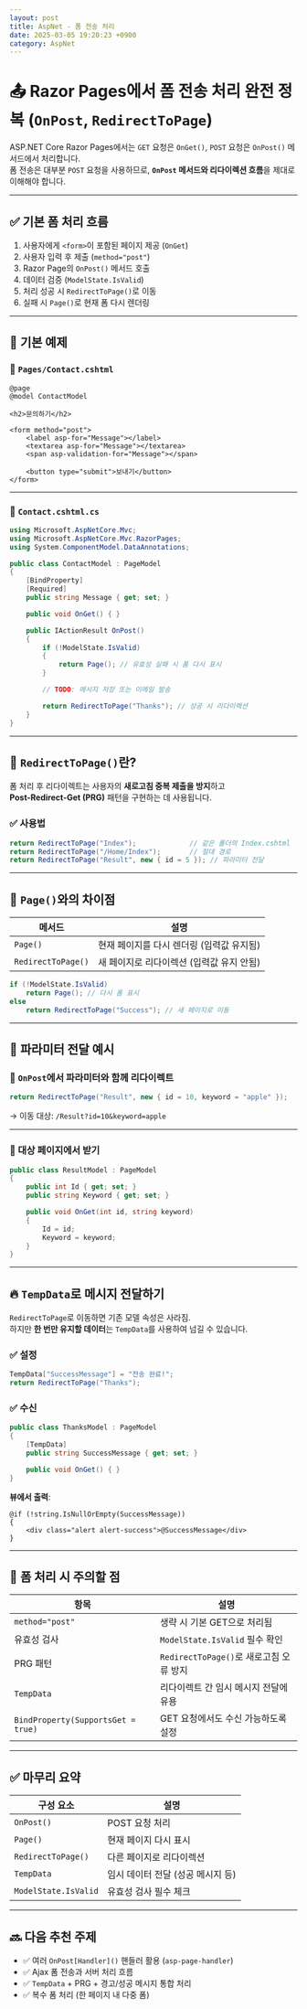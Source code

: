 ```yaml
---
layout: post
title: AspNet - 폼 전송 처리
date: 2025-03-05 19:20:23 +0900
category: AspNet
---
```

# 📤 Razor Pages에서 폼 전송 처리 완전 정복 (`OnPost`, `RedirectToPage`)

ASP.NET Core Razor Pages에서는 `GET` 요청은 `OnGet()`, `POST` 요청은 `OnPost()` 메서드에서 처리합니다.  
폼 전송은 대부분 `POST` 요청을 사용하므로, **`OnPost` 메서드와 리다이렉션 흐름**을 제대로 이해해야 합니다.

---

## ✅ 기본 폼 처리 흐름

1. 사용자에게 `<form>`이 포함된 페이지 제공 (`OnGet`)
2. 사용자 입력 후 제출 (`method="post"`)
3. Razor Page의 `OnPost()` 메서드 호출
4. 데이터 검증 (`ModelState.IsValid`)
5. 처리 성공 시 `RedirectToPage()`로 이동
6. 실패 시 `Page()`로 현재 폼 다시 렌더링

---

## 🧩 기본 예제

### 📄 `Pages/Contact.cshtml`

```razor
@page
@model ContactModel

<h2>문의하기</h2>

<form method="post">
    <label asp-for="Message"></label>
    <textarea asp-for="Message"></textarea>
    <span asp-validation-for="Message"></span>

    <button type="submit">보내기</button>
</form>
```

---

### 📄 `Contact.cshtml.cs`

```csharp
using Microsoft.AspNetCore.Mvc;
using Microsoft.AspNetCore.Mvc.RazorPages;
using System.ComponentModel.DataAnnotations;

public class ContactModel : PageModel
{
    [BindProperty]
    [Required]
    public string Message { get; set; }

    public void OnGet() { }

    public IActionResult OnPost()
    {
        if (!ModelState.IsValid)
        {
            return Page(); // 유효성 실패 시 폼 다시 표시
        }

        // TODO: 메시지 저장 또는 이메일 발송

        return RedirectToPage("Thanks"); // 성공 시 리다이렉션
    }
}
```

---

## 🧭 `RedirectToPage()`란?

폼 처리 후 리다이렉트는 사용자의 **새로고침 중복 제출을 방지**하고  
**Post-Redirect-Get (PRG)** 패턴을 구현하는 데 사용됩니다.

### ✅ 사용법

```csharp
return RedirectToPage("Index");             // 같은 폴더의 Index.cshtml
return RedirectToPage("/Home/Index");       // 절대 경로
return RedirectToPage("Result", new { id = 5 }); // 파라미터 전달
```

---

## 🔁 `Page()`와의 차이점

| 메서드 | 설명 |
|--------|------|
| `Page()` | 현재 페이지를 다시 렌더링 (입력값 유지됨) |
| `RedirectToPage()` | 새 페이지로 리다이렉션 (입력값 유지 안됨) |

```csharp
if (!ModelState.IsValid)
    return Page(); // 다시 폼 표시
else
    return RedirectToPage("Success"); // 새 페이지로 이동
```

---

## 🧪 파라미터 전달 예시

### 📄 `OnPost`에서 파라미터와 함께 리다이렉트

```csharp
return RedirectToPage("Result", new { id = 10, keyword = "apple" });
```

→ 이동 대상: `/Result?id=10&keyword=apple`

---

### 📄 대상 페이지에서 받기

```csharp
public class ResultModel : PageModel
{
    public int Id { get; set; }
    public string Keyword { get; set; }

    public void OnGet(int id, string keyword)
    {
        Id = id;
        Keyword = keyword;
    }
}
```

---

## 🔥 `TempData`로 메시지 전달하기

`RedirectToPage`로 이동하면 기존 모델 속성은 사라짐.  
하지만 **한 번만 유지할 데이터**는 `TempData`를 사용하여 넘길 수 있습니다.

### ✅ 설정

```csharp
TempData["SuccessMessage"] = "전송 완료!";
return RedirectToPage("Thanks");
```

### ✅ 수신

```csharp
public class ThanksModel : PageModel
{
    [TempData]
    public string SuccessMessage { get; set; }

    public void OnGet() { }
}
```

**뷰에서 출력**:

```razor
@if (!string.IsNullOrEmpty(SuccessMessage))
{
    <div class="alert alert-success">@SuccessMessage</div>
}
```

---

## 📌 폼 처리 시 주의할 점

| 항목 | 설명 |
|------|------|
| `method="post"` | 생략 시 기본 GET으로 처리됨 |
| 유효성 검사 | `ModelState.IsValid` 필수 확인 |
| PRG 패턴 | `RedirectToPage()`로 새로고침 오류 방지 |
| `TempData` | 리다이렉트 간 임시 메시지 전달에 유용 |
| `BindProperty(SupportsGet = true)` | GET 요청에서도 수신 가능하도록 설정 |

---

## ✅ 마무리 요약

| 구성 요소 | 설명 |
|-----------|------|
| `OnPost()` | POST 요청 처리 |
| `Page()` | 현재 페이지 다시 표시 |
| `RedirectToPage()` | 다른 페이지로 리다이렉션 |
| `TempData` | 임시 데이터 전달 (성공 메시지 등) |
| `ModelState.IsValid` | 유효성 검사 필수 체크 |

---

## 🔜 다음 추천 주제

- ✅ 여러 `OnPost[Handler]()` 핸들러 활용 (`asp-page-handler`)
- ✅ Ajax 폼 전송과 서버 처리 흐름
- ✅ `TempData` + PRG + 경고/성공 메시지 통합 처리
- ✅ 복수 폼 처리 (한 페이지 내 다중 폼)